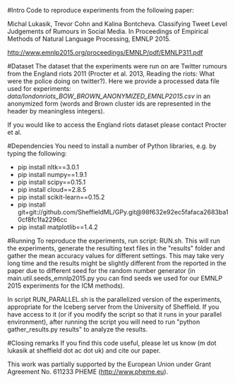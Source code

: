 #Intro
Code to reproduce experiments from the following paper:

Michal Lukasik, Trevor Cohn and Kalina Bontcheva. Classifying Tweet Level Judgements of Rumours in Social Media. 
In Proceedings of Empirical Methods of Natural Language Processing, EMNLP 2015. 

http://www.emnlp2015.org/proceedings/EMNLP/pdf/EMNLP311.pdf

#Dataset
The dataset that the experiments were run on are Twitter rumours from the England riots 2011 
(Procter et al. 2013, Reading the riots: What were the police doing on twitter?).
Here we provide a processed data file used for experiments: 
*data/londonriots_BOW_BROWN_ANONYMIZED_EMNLP2015.csv* in an anonymized form 
(words and Brown cluster ids are represented in the header by meaningless integers). 

If you would like to access the England riots dataset please contact Procter et al.

#Dependencies
You need to install a number of Python libraries, e.g. by typing the following: 
* pip install nltk==3.0.1
* pip install numpy==1.9.1
* pip install scipy==0.15.1
* pip install cloud==2.8.5
* pip install scikit-learn==0.15.2
* pip install git+git://github.com/SheffieldML/GPy.git@98f632e92ec5fafaca2683ba10cf8fc1fa2296cc
* pip install matplotlib==1.4.2


#Running
To reproduce the experiments, run script: RUN.sh. 
This will run the experiments, generate the resulting text files in the "results" folder 
and gather the mean accuracy values for different settings.
This may take very long time and the results might be slightly different from the reported in the paper due to different seed for the random number generator 
(in main.util.seeds_emnlp2015.py you can find seeds we used for our EMNLP 2015 experiments for the ICM methods).

In script RUN_PARALLEL.sh is the parallelized version of the experiments, appropriate for the Iceberg server from the University of Sheffield. 
If you have access to it (or if you modify the script so that it runs in your parallel environment), after running the script you will need to run "python gather_results.py results" to analyze the results.

#Closing remarks
If you find this code useful, please let us know (m dot lukasik at sheffield dot ac dot uk) and cite our paper.

This work was partially supported by the European Union under Grant Agreement No. 611233 PHEME (http://www.pheme.eu).
